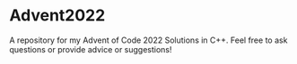 # Advent2022
A repository for my Advent of Code 2022 Solutions in C++. Feel free to ask questions or provide advice or suggestions!
